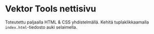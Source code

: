 # Vektor Tools nettisivu

Toteutettu paljaalla HTML & CSS yhdistelmällä.
Kehitä tuplaklikkaamalla `index.html`-tiedosto auki selaimella.

